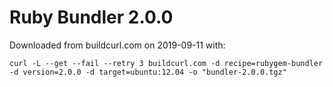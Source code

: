 # Ruby Bundler 2.0.0

Downloaded from buildcurl.com on 2019-09-11 with:

```
curl -L --get --fail --retry 3 buildcurl.com -d recipe=rubygem-bundler -d version=2.0.0 -d target=ubuntu:12.04 -o "bundler-2.0.0.tgz"
```
